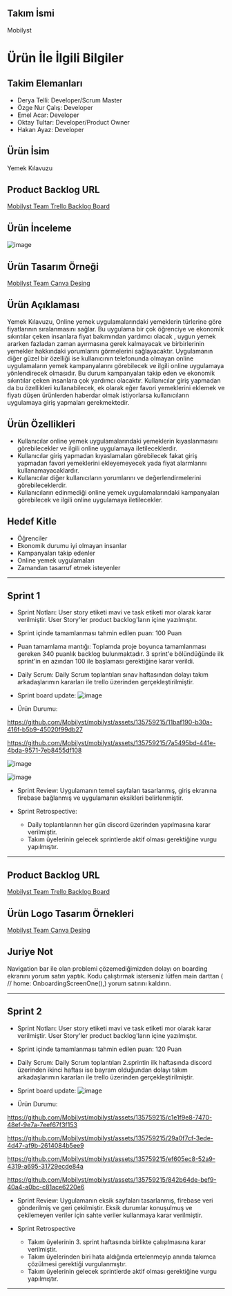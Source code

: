 ## Takım İsmi
Mobilyst

# Ürün İle İlgili Bilgiler

## Takim Elemanları
* Derya Telli: Developer/Scrum Master
* Özge Nur Çalış: Developer
* Emel Acar: Developer
* Oktay Tultar: Developer/Product Owner
* Hakan Ayaz: Developer

## Ürün İsim
Yemek Kılavuzu

## Product Backlog URL
[Mobilyst Team Trello Backlog Board](https://trello.com/invite/b/Sh9PuDYd/ATTI8af1d6ea1c2c7563f293d3b2dee2f80eA84B97E7/f1flutterteam)

## Ürün İnceleme
![image](https://github.com/Mobilyst/mobilyst/assets/135759215/2966f73b-86f8-4fe7-a638-63f7ef5b7a35)


## Ürün Tasarım Örneği
[Mobilyst Team Canva Desing](https://www.canva.com/design/DAFlU8gG_4U/K0FOETrjmEj7t5V2up-aSA/edit?utm_content=DAFlU8gG_4U&utm_campaign=designshare&utm_medium=link2&utm_source=sharebutton)



## Ürün Açıklaması
Yemek Kılavuzu, Online yemek uygulamalarındaki yemeklerin türlerine göre fiyatlarının sıralanmasını sağlar. Bu uygulama bir çok öğrenciye ve ekonomik sıkıntılar çeken insanlara fiyat bakımından yardımcı olacak , uygun yemek ararken fazladan zaman ayırmasına gerek kalmayacak  ve birbirlerinin yemekler hakkındaki yorumlarını görmelerini sağlayacaktır. Uygulamanın diğer güzel bir özelliği ise kullanıcının telefonunda olmayan online uygulamaların yemek kampanyalarını görebilecek ve ilgili online uygulamaya yönlendirecek olmasıdır. Bu durum kampanyaları takip eden ve ekonomik sıkıntılar çeken insanlara çok yardımcı olacaktır. Kullanıcılar giriş yapmadan da bu özellikleri kullanabilecek, ek olarak eğer favori yemeklerini eklemek ve fiyatı düşen ürünlerden haberdar olmak istiyorlarsa kullanıcıların uygulamaya giriş yapmaları gerekmektedir.



## Ürün Özellikleri
* Kullanıcılar online yemek uygulamalarındaki yemeklerin kıyaslanmasını görebilecekler ve ilgili online uygulamaya iletileceklerdir.
* Kullanıcılar giriş yapmadan kıyaslamaları görebilecek fakat giriş yapmadan favori yemeklerini ekleyemeyecek yada fiyat alarmlarını kullanamayacaklardır.
* Kullanıcılar diğer kullanıcıların yorumlarını ve değerlendirmelerini görebileceklerdir.
* Kullanıcıların edinmediği online yemek uygulamalarındaki kampanyaları görebilecek ve ilgili online uygulamaya iletilecekler.


## Hedef Kitle
* Öğrenciler
* Ekonomik durumu iyi olmayan insanlar
* Kampanyaları takip edenler
* Online yemek uygulamaları
* Zamandan tasarruf etmek isteyenler





---


## Sprint 1
* Sprint Notları: User story etiketi mavi ve task etiketi mor olarak karar verilmiştir. User Story'ler product backlog'ların içine yazılmıştır.
  
* Sprint içinde tamamlanması tahmin edilen puan: 100 Puan

* Puan tamamlama mantığı: Toplamda proje boyunca tamamlanması gereken 340 puanlık backlog bulunmaktadır. 3 sprint'e bölündüğünde ilk sprint'in en azından 100 ile başlaması gerektiğine karar verildi.

* Daily Scrum: Daily Scrum toplantıları sınav haftasından dolayı  takım arkadaşlarımın kararları ile trello üzerinden gerçekleştirilmiştir.
* Sprint board update:
![image](https://github.com/Mobilyst/mobilyst/assets/135759215/3540f0d8-be8b-4f04-acaa-6de4171ac518)

 
 

* Ürün Durumu:
 


https://github.com/Mobilyst/mobilyst/assets/135759215/11baf190-b30a-416f-b5b9-45020f99db27



https://github.com/Mobilyst/mobilyst/assets/135759215/7a5495bd-441e-4bda-9571-7eb8455df108



![image](https://github.com/Mobilyst/mobilyst/assets/135759215/7c4caf95-8447-47e0-a9df-2b93d6952479)

![image](https://github.com/Mobilyst/mobilyst/assets/135759215/82401e86-9b4e-4662-9a22-fa0c67371829)

* Sprint Review: Uygulamanın temel sayfaları tasarlanmış, giriş ekranına firebase bağlanmış ve uygulamanın eksikleri belirlenmiştir.
  
* Sprint Retrospective:
    * Daily toplantılarının her gün discord üzerinden yapılmasına karar verilmiştir.
    * Takım üyelerinin gelecek sprintlerde aktif olması gerektiğine vurgu yapılmıştır.

---

## Product Backlog URL
[Mobilyst Team Trello Backlog Board](https://trello.com/invite/b/Sh9PuDYd/ATTI8af1d6ea1c2c7563f293d3b2dee2f80eA84B97E7/f1flutterteam)

## Ürün Logo Tasarım Örnekleri
[Mobilyst Team Canva Desing](https://www.canva.com/design/DAFmxPdVt-w/n-IAvEuc3fKtrDfXydl0dQ/edit?utm_content=DAFmxPdVt-w&utm_campaign=designshare&utm_medium=link2&utm_source=sharebutton)

## Juriye Not 
Navigation bar ile olan problemi çözemediğimizden dolayı on boarding ekranını yorum satırı yaptık. Kodu çalıştırmak isterseniz lütfen main darttan ( // home: OnboardingScreenOne(),) yorum satırını kaldırın. 

---

## Sprint 2
* Sprint Notları: User story etiketi mavi ve task etiketi mor olarak karar verilmiştir. User Story'ler product backlog'ların içine yazılmıştır.
* Sprint içinde tamamlanması tahmin edilen puan: 120 Puan
* Daily Scrum: Daily Scrum toplantıları 2.sprintin ilk haftasında discord üzerinden ikinci haftası ise bayram olduğundan dolayı takım arkadaşlarımın kararları ile trello üzerinden gerçekleştirilmiştir.

  
*  Sprint board update:
![image](https://github.com/Mobilyst/mobilyst/assets/135759215/a6542a5c-d403-4826-b244-79c6e19e9ca6)

* Ürün Durumu:



https://github.com/Mobilyst/mobilyst/assets/135759215/c1e1f9e8-7470-48ef-9e7a-7eef67f3f153






https://github.com/Mobilyst/mobilyst/assets/135759215/29a0f7cf-3ede-4d47-af9b-2614084b5ee9





https://github.com/Mobilyst/mobilyst/assets/135759215/ef605ec8-52a9-4319-a695-31729ecde84a








https://github.com/Mobilyst/mobilyst/assets/135759215/842b64de-bef9-40a4-a0bc-c81ace6220e6







* Sprint Review: Uygulamanın eksik sayfaları tasarlanmış, firebase veri gönderilmiş ve geri çekilmiştir. Eksik durumlar konuşulmuş ve çekilemeyen veriler için sahte veriler kullanmaya karar verilmiştir.


* Sprint Retrospective
    * Takım üyelerinin 3. sprint haftasında birlikte çalışılmasına karar verilmiştir.
    * Takım üyelerinden biri hata aldığında ertelenmeyip anında takımca çözülmesi gerektiği vurgulanmıştır.
    * Takım üyelerinin gelecek sprintlerde aktif olması gerektiğine vurgu yapılmıştır.

---      
























